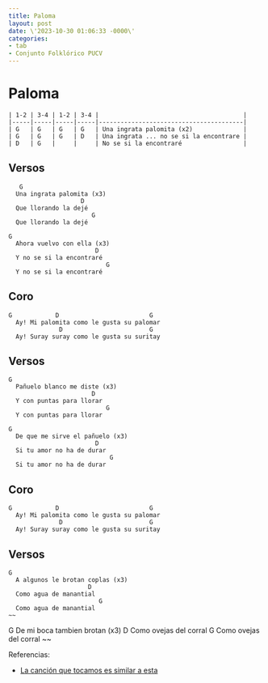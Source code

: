 ```yaml
---
title: Paloma
layout: post
date: \'2023-10-30 01:06:33 -0000\'
categories:
- tab
- Conjunto Folklórico PUCV
---
```


# Paloma

~~~
| 1-2 | 3-4 | 1-2 | 3-4 |                                        |
|-----|-----|-----|-----|----------------------------------------|
| G   | G   | G   | G   | Una ingrata palomita (x2)              |
| G   | G   | G   | D   | Una ingrata ... no se si la encontrare |
| D   | G   |     |     | No se si la encontraré                 |
~~~

## Versos

~~~
   G
  Una ingrata palomita (x3)
                    D
  Que llorando la dejé
                       G
  Que llorando la dejé
~~~

~~~
G
  Ahora vuelvo con ella (x3)
                        D
  Y no se si la encontraré
                           G
  Y no se si la encontraré
~~~

## Coro

~~~
G            D                         G
  Ay! Mi palomita como le gusta su palomar
              D                        G
  Ay! Suray suray como le gusta su suritay
~~~

## Versos

~~~
G
  Pañuelo blanco me diste (x3)
                       D
  Y con puntas para llorar
                           G
  Y con puntas para llorar
~~~

~~~
G
  De que me sirve el pañuelo (x3)
                        D
  Si tu amor no ha de durar
                            G
  Si tu amor no ha de durar
~~~

## Coro

~~~
G            D                         G
  Ay! Mi palomita como le gusta su palomar
              D                        G
  Ay! Suray suray como le gusta su suritay
~~~

## Versos

~~~
G
  A algunos le brotan coplas (x3)
                      D
  Como agua de manantial
                         G
  Como agua de manantial
~~

~~~
G
  De mi boca tambien brotan (x3)
                         D
  Como ovejas del corral
                         G
  Como ovejas del corral
~~

Referencias:

- [La canción que tocamos es similar a esta](https://www.youtube.com/watch?v=j32djGZW3iI)
